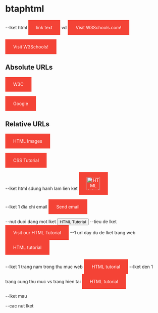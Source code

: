 # btaphtml
--lket html
<a href="url">link text</a>
vd
<a href="https://www.w3schools.com/">Visit W3Schools.com!</a>

<a href="https://www.w3schools.com/" target="_blank">Visit W3Schools!</a>

<h2>Absolute URLs</h2>
<p><a href="https://www.w3.org/">W3C</a></p>
<p><a href="https://www.google.com/">Google</a></p>

<h2>Relative URLs</h2>
<p><a href="html_images.asp">HTML Images</a></p>
<p><a href="/css/default.asp">CSS Tutorial</a></p>

--lket html sdung hanh lam lien ket
<a href="default.asp">
<img src="smiley.gif" alt="HTML tutorial" style="width:42px;height:42px;">
</a>

--lket 1 đia chi email
<a href="mailto:someone@example.com">Send email</a>

--nut duoi dang mot lket
<button onclick="document.location='default.asp'">HTML Tutorial</button>
--tieu de lket
<a href="https://www.w3schools.com/html/" title="Go to W3Schools HTML
 section">Visit our HTML Tutorial</a>
 --1 url day du de lket trang web
 <a href="https://www.w3schools.com/html/default.asp">HTML tutorial</a>
 
 --lket 1 trang nam trong thu muc web
 <a href="/html/default.asp">HTML tutorial</a>
 --lket den 1 trang cung thu muc vs trang hien tai
 <a href="default.asp">HTML tutorial</a>



 --lket mau

 <style>
a:link {
  color: green;
  background-color: transparent;
  text-decoration: none;
}

a:visited {
  color: pink;
  background-color: transparent;
  text-decoration: none;
}

a:hover {
  color: red;
  background-color: transparent;
  text-decoration: underline;
}

a:active {
  color: yellow;
  background-color: transparent;
  text-decoration: underline;
}
</style>
--cac nut lket
<style>
a:link, a:visited {
  background-color: #f44336;
  color: white;
  padding: 15px 25px;
  text-align: center;
  text-decoration: none;
  display: inline-block;
}

a:hover, a:active {
  background-color: red;
}
</style>
